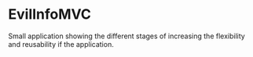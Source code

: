 # EvilInfoMVC
Small application showing the different stages of increasing the flexibility and reusability if the application.
